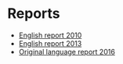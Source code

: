#  Reports

* [English report 2010](./IE_-_INSPIRE_Monitoring_Report_Final_v1.0_(13_8_10).doc)
* [English report 2013](./IE_-_INSPIRE_Monitoring_Report_2013.pdf)
* [Original language report 2016](http://cdr.eionet.europa.eu/ie/eu/inspire/reporting/envwv5eza/)






